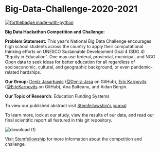 # Big-Data-Challenge-2020-2021

[![forthebadge made-with-python](http://ForTheBadge.com/images/badges/made-with-python.svg)](https://www.python.org/)

**Big Data Hackathon Competition and Challenge:**

**Problem Statement:** This year’s National Big Data Challenge encourages high school students across the country to apply their computational thinking 
efforts on UNESCO Sustainable Development Goal 4 (SDG 4) “Equity in Education”. One may use federal, provincial, municipal, and NGO Open data to seek 
ideas for better education for all regardless of socioeconomic, cultural, and geographic background, or even pandemic-related hardships.

**Our Group:** [Deniz Jasarbasic](https://github.com/Deniz-Jasa) ([@Deniz-Jasa](https://github.com/Deniz-Jasa) on GitHub), [Eric Karpovits](https://github.com/EricKarpovits) ([@EricKarpovits](https://github.com/EricKarpovits) on GitHub), Ana Balteanu, and Aidan Bergin.

**Our Topic of Research:** Education Funding Systems 

To view our published abstract visit [Stemfellowship's journal](https://journal.stemfellowship.org/doi/pdf/10.17975/sfj-2020-012)

To learn more, look at our study, view the results of our data, and read our final scientific report all featured in this git repository. 

![download (1)](https://user-images.githubusercontent.com/46465622/104156429-06045580-53b7-11eb-8269-44212d9c6201.jpeg)

Visit [Stemfellowship](https://stemfellowship.org/2020-21-hsbdc/) for more information about the competition and challenge.

